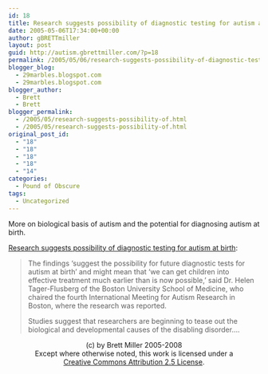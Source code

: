 ```yaml
---
id: 18
title: Research suggests possibility of diagnostic testing for autism at birth
date: 2005-05-06T17:34:00+00:00
author: gBRETTmiller
layout: post
guid: http://autism.gbrettmiller.com/?p=18
permalink: /2005/05/06/research-suggests-possibility-of-diagnostic-testing-for-autism-at-birth/
blogger_blog:
  - 29marbles.blogspot.com
  - 29marbles.blogspot.com
blogger_author:
  - Brett
  - Brett
blogger_permalink:
  - /2005/05/research-suggests-possibility-of.html
  - /2005/05/research-suggests-possibility-of.html
original_post_id:
  - "18"
  - "18"
  - "18"
  - "18"
  - "14"
categories:
  - Pound of Obscure
tags:
  - Uncategorized
---
```

More on biological basis of autism and the potential for diagnosing autism at birth. 

[Research suggests possibility of diagnostic testing for autism at birth](http://www.baltimoresun.com/news/nationworld/bal-te.autism06may06,1,6365355.story?coll=bal-nationworld-headlines): 

> The findings &#8216;suggest the possibility for future diagnostic tests for autism at birth&#8217; and might mean that &#8216;we can get children into effective treatment much earlier than is now possible,&#8217; said Dr. Helen Tager-Flusberg of the Boston University School of Medicine, who chaired the fourth International Meeting for Autism Research in Boston, where the research was reported.
> 
> Studies suggest that researchers are beginning to tease out the biological and developmental causes of the disabling disorder&#8230;. 

<div class="blogger-post-footer">
  <p align="center">
    (c) by Brett Miller 2005-2008<br /> Except where otherwise noted, this work is licensed under a<br /> <a href="http://creativecommons.org/licenses/by/2.5/" rel="license">Creative Commons Attribution 2.5 License</a>.
  </p>
</div>